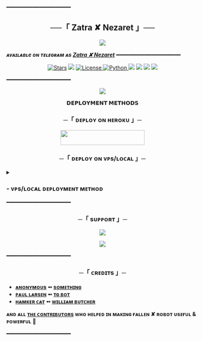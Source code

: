 ━━━━━━━━━━━━━━━━━━━━

<h2 align="center">
    ──「 Zatra ✘ Nezaret 」──
</h2>

<p align="center">
  <img src="https://github.com/Qadirnesirov/ZatraFalenRoBot/blob/master/ZatraBot/resources/fglitch.gif">
</p>

_**ᴀᴠᴀɪʟᴀʙʟe ᴏɴ ᴛᴇʟᴇɢʀᴀᴍ ᴀs [Zatra ✘ Nezaret](https://t.me/ZatraBot)**_
━━━━━━━━━━━━━━━━━━━━

<p align="center">
<a href="https://github.com/Qadirnesirov/zatrabot/stargazers"><img src="https://img.shields.io/github/stars/Qadirnesirov/Zatrabot?color=black&logo=github&logoColor=black&style=for-the-badge" alt="Stars" /></a>
<a href="https://github.com/Qadirnesirov/zatrabot/network/members"> <img src="https://img.shields.io/github/forks/Qadirnesirov/zatrabot?color=black&logo=github&logoColor=black&style=for-the-badge" /></a>
<a href="https://github.com/Qadirnesirov/Zatrabot/blob/master/LICENSE"> <img src="https://img.shields.io/badge/License-MIT-blueviolet?style=for-the-badge" alt="License" /> </a>
<a href="https://www.python.org/"> <img src="https://img.shields.io/badge/Written%20in-Python-skyblue?style=for-the-badge&logo=python" alt="Python" /> </a>
<a href="https://pypi.org/project/Telethon/"> <img src="https://img.shields.io/pypi/v/telethon?color=white&label=telethon&logo=python&logoColor=blue&style=for-the-badge" /></a>
<a href="https://pypi.org/project/Pyrogram/"> <img src="https://img.shields.io/pypi/v/pyrogram?color=white&label=pyrogram&logo=python&logoColor=blue&style=for-the-badge" /></a>
<a href="https://github.com/Qadirnesirov/zatrabot"> <img src="https://img.shields.io/github/repo-size/Qadirnesirov/Zatrabot?color=skyblue&logo=github&logoColor=blue&style=for-the-badge" /></a>
<a href="https://github.com/Qadirnesirov/Zatrabot/commits/AnonymousX1025"> <img src="https://img.shields.io/github/last-commit/Qadirnesirov/Zatrabot?color=black&logo=github&logoColor=black&style=for-the-badge" /></a>
</p>

━━━━━━━━━━━━━━━━━━━━

<p align="center">
  <img src="https://telegra.ph/file/275a28b6d1a4170b35562.jpg">
</p>

<p align="center">
<b>𝗗𝗘𝗣𝗟𝗢𝗬𝗠𝗘𝗡𝗧 𝗠𝗘𝗧𝗛𝗢𝗗𝗦</b>
</p>

<h3 align="center">
    ─「 ᴅᴇᴩʟᴏʏ ᴏɴ ʜᴇʀᴏᴋᴜ 」─
</h3>

<p align="center"><a href="https://dashboard.heroku.com/new?template=https://github.com/Qadirnesirov/ZatraFalenRoBot"> <img src="https://img.shields.io/badge/Deploy%20On%20Heroku-black?style=for-the-badge&logo=heroku" width="220" height="38.45"/></a></p>


<h3 align="center">
    ─「 ᴅᴇᴩʟᴏʏ ᴏɴ ᴠᴘs/ʟᴏᴄᴀʟ 」─
</h3>

<details>
<summary><h3>
- <b> ᴠᴘs/ʟᴏᴄᴀʟ ᴅᴇᴘʟᴏʏᴍᴇɴᴛ ᴍᴇᴛʜᴏᴅ </b>
</h3></summary>

- Get your [Necessary Variables](https://github.com/Qadirnesirov/ZatraFalenRoBot/blob/master/ZatraBot/config.py)
- Upgrade and Update by :
`sudo apt-get update && sudo apt-get upgrade -y`
- Install required packages by :
`sudo apt-get install python3-pip -y`
- Install pip by :
`sudo pip3 install -U pip`
- Clone the repository by :
`git clone https://github.com/Qadirnesirov/ZatraFalenRoBot && cd ZatraBot`
- Install/Upgrade setuptools by :
`pip3 install --upgrade pip setuptools`
- Install requirements by :
`pip3 install -U -r requirements.txt`
- Fill your variables in config by :
`vi ZatraBot/config.py`

Press `I` on the keyboard for editing config

Press `Ctrl+C` when you're done with editing config and `:wq` to save the config
- Install tmux to keep running your bot when you close the terminal by :
`sudo apt install tmux && tmux`
- Finally run the bot by :
`python3 -m ZatraBot`
- For getting out from tmux session

Press `Ctrl+b` and then `d`

<p align="center">
  <img src="https://graph.org/file/4e2bc734e411e2060cb12.png">
</p>

</details>
━━━━━━━━━━━━━━━━━━━━

<h3 align="center">
    ─「 sᴜᴩᴩᴏʀᴛ 」─
</h3>

<p align="center">
<a href="https://telegram.me/Zatrasport"><img src="https://img.shields.io/badge/-Support%20Group-blue.svg?style=for-the-badge&logo=Telegram"></a>
</p>
<p align="center">
<a href="https://telegram.me/ZatraBot"><img src="https://img.shields.io/badge/-Support%20Channel-blue.svg?style=for-the-badge&logo=Telegram"></a>
</p>

━━━━━━━━━━━━━━━━━━━━

<h3 align="center">
    ─「 ᴄʀᴇᴅɪᴛs 」─
</h3>

- <b>[ᴀɴᴏɴʏᴍᴏᴜs](https://github.com/Qadirnesirov)  ➻  [sᴏᴍᴇᴛʜɪɴɢ](https://github.com/Qadirnesirov/ZatraFalenRoBot) </b>
- <b>[ᴩᴀᴜʟ ʟᴀʀsᴇɴ](https://github.com/Qadirnesirov)  ➻  [ᴛɢ ʙᴏᴛ](https://github.com/PaulSonOfLars/tgbot) </b>
- <b>[ʜᴀᴍᴋᴇʀ ᴄᴀᴛ](https://github.com/Qadirnesirov)  ➻  [ᴡɪʟʟɪᴀᴍ ʙᴜᴛᴄʜᴇʀ](https://github.com/Qadirnesirov/ZatraFalenRoBot) </b>
 
<b>ᴀɴᴅ ᴀʟʟ [ᴛʜᴇ ᴄᴏɴᴛʀɪʙᴜᴛᴏʀs]([https://github.com/Qadirnesirov/ZatraFalenRoBot](https://github.com/Qadirnesirov)/graphs/contributors) ᴡʜᴏ ʜᴇʟᴩᴇᴅ ɪɴ ᴍᴀᴋɪɴɢ ғᴀʟʟᴇɴ ✘ ʀᴏʙᴏᴛ ᴜsᴇғᴜʟ & ᴩᴏᴡᴇʀғᴜʟ 🖤 </b>

━━━━━━━━━━━━━━━━━━━━
